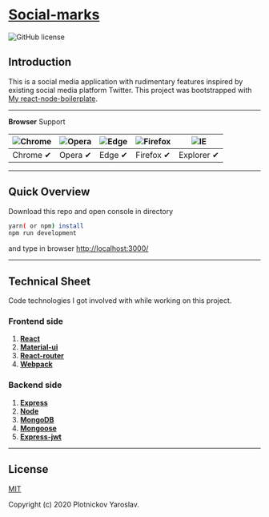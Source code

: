 # [Social-marks](#) 
![GitHub license](https://img.shields.io/badge/license-MIT-blue.svg)

## Introduction

This is a social media application with rudimentary features inspired
by existing social media platform Twitter.
This project was bootstrapped with [My react-node-boilerplate](https://github.com/Bespolezniy/react-node-boilerplate).

***
**Browser** Support

![Chrome](https://raw.github.com/alrra/browser-logos/master/src/chrome/chrome_48x48.png) | ![Opera](https://raw.github.com/alrra/browser-logos/master/src/opera/opera_48x48.png) | ![Edge](https://raw.github.com/alrra/browser-logos/master/src/edge/edge_48x48.png) | ![Firefox](https://raw.github.com/alrra/browser-logos/master/src/firefox/firefox_48x48.png) |![IE](https://raw.github.com/alrra/browser-logos/master/src/archive/internet-explorer_9-11/internet-explorer_9-11_48x48.png) |
---- | --- | --- | --- | --- |
Chrome ✔ | Opera ✔ | Edge ✔ | Firefox ✔ | Explorer ✔

***

## Quick Overview

Download this repo and open console in directory

```sh
yarn( or npm) install
npm run development
```
and type in browser [http://localhost:3000/](http://localhost:3000/)

***
## Technical Sheet

Code technologies I got involved with while working on this project.

### Frontend side

1. [**React**](https://ru.reactjs.org/docs/getting-started.html)
1. [**Material-ui**](https://material-ui.com/)
1. [**React-router**](https://reacttraining.com/react-router/web/example/basic)
1. [**Webpack**](https://webpack.js.org/concepts/configuration/)

### Backend side

1. [**Express**](https://expressjs.com/)
1. [**Node**](https://nodejs.org/en/)
1. [**MongoDB**](https://www.mongodb.com/)
1. [**Mongoose**](https://mongoosejs.com/)
1. [**Express-jwt**](https://github.com/auth0/express-jwt)

***
## License

[MIT](http://opensource.org/licenses/MIT)

Copyright (c) 2020 Plotnickov Yaroslav.